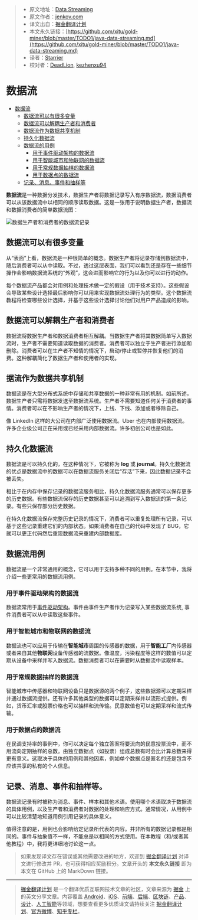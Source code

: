> * 原文地址：[Data Streaming](http://tutorials.jenkov.com/data-streaming/index.html)
> * 原文作者：[jenkov.com](http://jenkov.com)
> * 译文出自：[掘金翻译计划](https://github.com/xitu/gold-miner)
> * 本文永久链接：[https://github.com/xitu/gold-miner/blob/master/TODO1/java-data-streaming.md](https://github.com/xitu/gold-miner/blob/master/TODO1/java-data-streaming.md)
> * 译者：[Starrier](https://github.com/Starriers)
> * 校对者：[DeadLion](https://github.com/DeadLion), [kezhenxu94](https://github.com/kezhenxu94)

# 数据流

- [数据流](#数据流)
  - [数据流可以有很多变量](#数据流可以有很多变量)
  - [数据流可以解耦生产者和消费者](#数据流可以解耦生产者和消费者)
  - [数据流作为数据共享机制](#据流作为数据共享机制)
  - [持久化数据流](#持久化数据流)
  - [数据流的用例](#数据流的用例)
    - [用于事件驱动架构的数据流](#用于事件驱动架构的数据流)
    - [用于智能城市和物联网的数据流](#用于智能城市和物联网的数据流)
    - [用于常规数据抽样的数据流](#用于常规数据抽样的数据流)
    - [用于数据点的数据流](#data-streaming-for-data-points)
  - [记录、消息、事件和抽样等](#记录、消息、事件和抽样等)

**数据流**是一种数据分发技术，数据生产者将数据记录写入有序数据流，数据消费者可以从该数据流中以相同的顺序读取数据。这是一张用于说明数据生产者，数据流和数据消费者的简单数据流图：

![数据生产者和消费者的数据流记录](http://tutorials.jenkov.com/images/data-streaming/data-streaming-introduction-1.png) 

## 数据流可以有很多变量

从“表面”上看，数据流是一种很简单的概念。数据生产者将记录存储到数据流中，随后消费者可以从中读取。不过，透过这层表面，我们可以看到还是存在一些细节操作会影响数据流系统的“外观”，这会进而影响它的行为以及你可以进行的动作。

每个数据流产品都会对用例和处理技术做一定的假设（用于技术支持）。这些假设会导致某些设计选择最后影响你可以用来实现数据流处理行为的类型。这个数据流教程将检查哪些设计选择，并基于这些设计选择讨论他们对用户产品造成的影响。

## 数据流可以解耦生产者和消费者

数据流将数据生产者和数据消费者相互解耦。当数据生产者将其数据简单写入数据流时，生产者不需要知道读取数据的消费者。消费者可以独立于生产者进行添加和删除。消费者可以在生产者不知情的情况下，启动/停止或暂停并恢复他们的消费。这种解耦简化了数据生产者和使用者的实现。

## 据流作为数据共享机制

数据流是在大型分布式系统中存储和共享数据的一种非常有用的机制。如前所述，数据生产者只需将数据发送至数据流系统。生产者不需要知道任何关于消费者的事情。消费者可以在不影响生产者的情况下，上线、下线、添加或者移除自己。

像 LinkedIn 这样的大公司在内部广泛使用数据流。Uber 也在内部使用数据流。许多企业级公司正在采用或已经采用内部数据流。许多初创公司也是如此。

## 持久化数据流

数据流是可以持久化的，在这种情况下，它被称为 **log** 或 **journal**。持久化数据流的优点是数据流中的数据可以在数据流服务关闭后“存活”下来，因此数据记录不会被丢失。

相比于在内存中保存记录的数据流服务相比，持久化数据流服务通常可以保存更多的历史数据。有些数据流保存的历史数据甚至可以追溯到写入数据流的第一条记录。有些只保存部分历史数据。

在持久化数据流保存完整历史记录的情况下，消费者可以重复处理所有记录，可以基于这些记录重建它们的内部状态。如果消费者在自己的代码中发现了 BUG，它就可以更正代码然后重现数据流来重建内部数据库。

## 数据流用例

数据流是一个非常通用的概念，它可以用于支持多种不同的用例。在本节中，我将介绍一些更常用的数据流用例。

### 用于事件驱动架构的数据流

数据流常用于[事件驱动架构](http://tutorials.jenkov.com/software-architecture/event-driven-architecture.html)。事件由事件生产者作为记录写入某些数据流系统, 事件消费者可以从中读取这些事件。

### 用于智能城市和物联网的数据流

数据流也可以应用于传输在**智能城市**周围的传感器的数据，用于**智能工厂**内传感器或者来自其他**物联网**设备传感器的流数据。像温度，污染程度等这样的数值可以定期从设备中采样并写入数据流。数据消费者可以在需要时从数据流中读取样本。

### 用于常规数据抽样的数据流

智能城市中传感器和物联网设备只是数据源的两个例子，这些数据源可以定期采样并通过数据流提供。还有许多其他类型的数据可以定期采样并以流形式提供。例如，货币汇率或股票价格也可以抽样和流传输。民意数值也可以定期采样和流式传输。

### 用于数据点的数据流

在民调支持率的事例中，你可以决定每个独立答案将要流向的民意投票流中，而不用流向定期抽样的总数。由独立数据点（如投票）组成总数有时会比计算总数来得更有意义。这取决于具体的用例和其他因素，例如单个数据点是匿名的还是包含不应该共享的私有的个人信息。

## 记录、消息、事件和抽样等。

数据流记录有时被称为消息、事件、样本和其他术语。使用哪个术语取决于数据流的具体用例，以及生产者和消费者对数据的处理和响应方式。通常情况，从用例中可以比较清楚地知道用例引用记录的具体意义。

值得注意的是，用例也会影响给定记录所代表的内容。并非所有的数据记录都是相同的。事件与抽象值不一样，不能总是以相同的方式使用。在本教程（和/或者其他教程）中，我将更详细地讨论这一点。

> 如果发现译文存在错误或其他需要改进的地方，欢迎到 [掘金翻译计划](https://github.com/xitu/gold-miner) 对译文进行修改并 PR，也可获得相应奖励积分。文章开头的 **本文永久链接** 即为本文在 GitHub 上的 MarkDown 链接。


---

> [掘金翻译计划](https://github.com/xitu/gold-miner) 是一个翻译优质互联网技术文章的社区，文章来源为 [掘金](https://juejin.im) 上的英文分享文章。内容覆盖 [Android](https://github.com/xitu/gold-miner#android)、[iOS](https://github.com/xitu/gold-miner#ios)、[前端](https://github.com/xitu/gold-miner#前端)、[后端](https://github.com/xitu/gold-miner#后端)、[区块链](https://github.com/xitu/gold-miner#区块链)、[产品](https://github.com/xitu/gold-miner#产品)、[设计](https://github.com/xitu/gold-miner#设计)、[人工智能](https://github.com/xitu/gold-miner#人工智能)等领域，想要查看更多优质译文请持续关注 [掘金翻译计划](https://github.com/xitu/gold-miner)、[官方微博](http://weibo.com/juejinfanyi)、[知乎专栏](https://zhuanlan.zhihu.com/juejinfanyi)。
